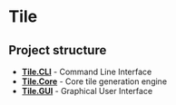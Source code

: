# Tile

## Project structure

- [**Tile.CLI**](Tile.CLI/) - Command Line Interface
- [**Tile.Core**](Tile.Core/) - Core tile generation engine
- [**Tile.GUI**](Tile.GUI/) - Graphical User Interface
